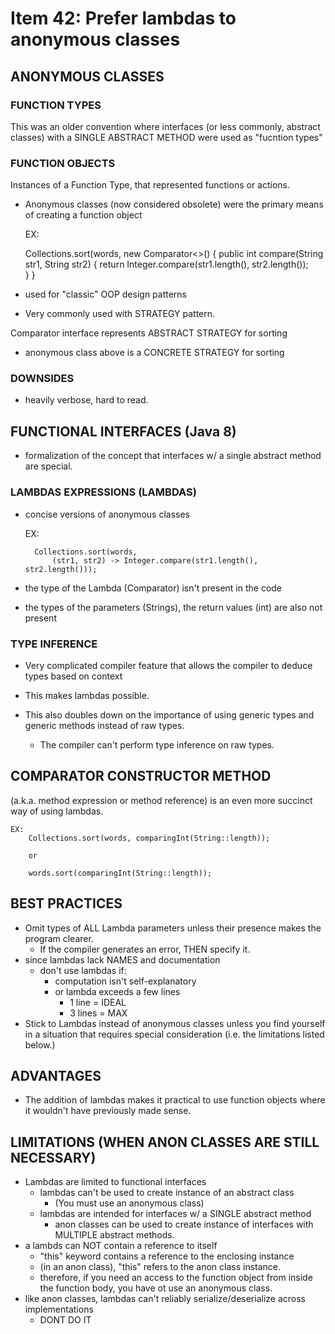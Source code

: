 # Item 42: Prefer lambdas to anonymous classes


## ANONYMOUS CLASSES

### FUNCTION TYPES
This was an older convention where interfaces (or less commonly, abstract
classes) with a SINGLE ABSTRACT METHOD were used as "fucntion types"

### FUNCTION OBJECTS
Instances of a Function Type, that represented functions or actions. 
- Anonymous classes (now considered obsolete) were the primary means of 
creating a function object 

    EX: 
    
    Collections.sort(words, new Comparator<>() {
        public int compare(String str1, String str2) {
            return Integer.compare(str1.length(), str2.length());   
        }
    }
    
- used for "classic" OOP design patterns
- Very commonly used with STRATEGY pattern.

Comparator interface represents ABSTRACT STRATEGY for sorting
- anonymous class above is a CONCRETE STRATEGY for sorting 

### DOWNSIDES
- heavily verbose, hard to read. 


## FUNCTIONAL INTERFACES (Java 8)
- formalization of the concept that interfaces w/ a single abstract
method are special. 

### LAMBDAS EXPRESSIONS (LAMBDAS)
- concise versions of anonymous classes


    EX:
    
        Collections.sort(words, 
            (str1, str2) -> Integer.compare(str1.length(), str2.length()));
            
            
- the type of the Lambda (Comparator<String>) isn't present in the code
- the types of the parameters (Strings), the return values (int) are also not present

### TYPE INFERENCE
- Very complicated compiler feature that allows the compiler to deduce types based on context
- This makes lambdas possible. 

- This also doubles down on the importance of using generic types and generic methods instead of
raw types. 
    - The compiler can't perform type inference on raw types. 

## COMPARATOR CONSTRUCTOR METHOD
(a.k.a. method expression or method reference) is an even more succinct way of using lambdas. 

    EX:
        Collections.sort(words, comparingInt(String::length));
        
        or
        
        words.sort(comparingInt(String::length));
        
## BEST PRACTICES
- Omit types of ALL Lambda parameters unless their presence makes the program clearer. 
    - If the compiler generates an error, THEN specify it.
- since lambdas lack NAMES and documentation 
    - don't use lambdas if:
        - computation isn't self-explanatory
        - or lambda exceeds a few lines
            - 1 line = IDEAL
            - 3 lines = MAX
- Stick to Lambdas instead of anonymous classes unless you find yourself
in a situation that requires special consideration (i.e. the limitations
listed below.)

## ADVANTAGES
- The addition of lambdas makes it practical to use function objects where it wouldn't have
previously made sense. 

## LIMITATIONS (WHEN ANON CLASSES ARE STILL NECESSARY)
- Lambdas are limited to functional interfaces
    - lambdas can't be used to create instance of an abstract class
        - (You must use an anonymous class)
    - lambdas are intended for interfaces w/ a SINGLE abstract method
        - anon classes can be used to create instance of interfaces
        with MULTIPLE abstract methods. 
- a lambds can NOT contain a reference to itself
    - "this" keyword contains a reference to the enclosing instance
    - (in an anon class), "this" refers to the anon class instance.
    - therefore, if you need an access to the function object from
    inside the function body, you have ot use an anonymous class.
- like anon classes, lambdas can't reliably serialize/deserialize
across implementations
    - DONT DO IT